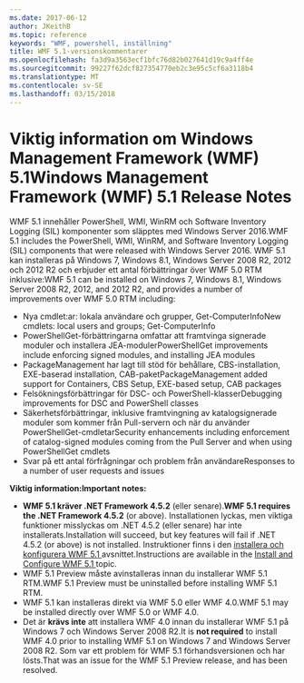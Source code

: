 ```yaml
---
ms.date: 2017-06-12
author: JKeithB
ms.topic: reference
keywords: "WMF, powershell, inställning"
title: WMF 5.1-versionskommentarer
ms.openlocfilehash: fa3d9a3563ecf1bfc76d82b027641d19c9a4ff4e
ms.sourcegitcommit: 99227f62dcf827354770eb2c3e95c5cf6a3118b4
ms.translationtype: MT
ms.contentlocale: sv-SE
ms.lasthandoff: 03/15/2018
---
```

# <a name="windows-management-framework-wmf-51-release-notes"></a><span data-ttu-id="5a189-103">Viktig information om Windows Management Framework (WMF) 5.1</span><span class="sxs-lookup"><span data-stu-id="5a189-103">Windows Management Framework (WMF) 5.1 Release Notes</span></span> #

<span data-ttu-id="5a189-104">WMF 5.1 innehåller PowerShell, WMI, WinRM och Software Inventory Logging (SIL) komponenter som släpptes med Windows Server 2016.</span><span class="sxs-lookup"><span data-stu-id="5a189-104">WMF 5.1 includes the PowerShell, WMI, WinRM, and Software Inventory Logging (SIL) components that were released with Windows Server 2016.</span></span>
<span data-ttu-id="5a189-105">WMF 5.1 kan installeras på Windows 7, Windows 8.1, Windows Server 2008 R2, 2012 och 2012 R2 och erbjuder ett antal förbättringar över WMF 5.0 RTM inklusive:</span><span class="sxs-lookup"><span data-stu-id="5a189-105">WMF 5.1 can be installed on Windows 7, Windows 8.1, Windows Server 2008 R2, 2012, and 2012 R2, and provides a number of improvements over WMF 5.0 RTM including:</span></span>

- <span data-ttu-id="5a189-106">Nya cmdlet:ar: lokala användare och grupper, Get-ComputerInfo</span><span class="sxs-lookup"><span data-stu-id="5a189-106">New cmdlets: local users and groups; Get-ComputerInfo</span></span>
- <span data-ttu-id="5a189-107">PowerShellGet-förbättringarna omfattar att framtvinga signerade moduler och installera JEA-moduler</span><span class="sxs-lookup"><span data-stu-id="5a189-107">PowerShellGet improvements include enforcing signed modules, and installing JEA modules</span></span>
- <span data-ttu-id="5a189-108">PackageManagement har lagt till stöd för behållare, CBS-installation, EXE-baserad installation, CAB-paket</span><span class="sxs-lookup"><span data-stu-id="5a189-108">PackageManagement added support for Containers, CBS Setup, EXE-based setup, CAB packages</span></span>
- <span data-ttu-id="5a189-109">Felsökningsförbättringar för DSC- och PowerShell-klasser</span><span class="sxs-lookup"><span data-stu-id="5a189-109">Debugging improvements for DSC and PowerShell classes</span></span>
- <span data-ttu-id="5a189-110">Säkerhetsförbättringar, inklusive framtvingning av katalogsignerade moduler som kommer från Pull-servern och när du använder PowerShellGet-cmdletar</span><span class="sxs-lookup"><span data-stu-id="5a189-110">Security enhancements including enforcement of catalog-signed modules coming from the Pull Server and when using PowerShellGet cmdlets</span></span>
- <span data-ttu-id="5a189-111">Svar på ett antal förfrågningar och problem från användare</span><span class="sxs-lookup"><span data-stu-id="5a189-111">Responses to a number of user requests and issues</span></span>

<span data-ttu-id="5a189-112">**Viktig information:**</span><span class="sxs-lookup"><span data-stu-id="5a189-112">**Important notes:**</span></span>

- <span data-ttu-id="5a189-113">**WMF 5.1 kräver .NET Framework 4.5.2** (eller senare).</span><span class="sxs-lookup"><span data-stu-id="5a189-113">**WMF 5.1 requires the .NET Framework 4.5.2** (or above).</span></span> <span data-ttu-id="5a189-114">Installationen lyckas, men viktiga funktioner misslyckas om .NET 4.5.2 (eller senare) har inte installerats.</span><span class="sxs-lookup"><span data-stu-id="5a189-114">Installation will succeed, but key features will fail if .NET 4.5.2 (or above) is not installed.</span></span> <span data-ttu-id="5a189-115">Instruktioner finns i den [installera och konfigurera WMF 5.1 ](https://msdn.microsoft.com/powershell/wmf/5.1/install-configure) avsnittet.</span><span class="sxs-lookup"><span data-stu-id="5a189-115">Instructions are available in the [Install and Configure WMF 5.1 ](https://msdn.microsoft.com/powershell/wmf/5.1/install-configure) topic.</span></span>
- <span data-ttu-id="5a189-116">WMF 5.1 Preview måste avinstalleras innan du installerar WMF 5.1 RTM.</span><span class="sxs-lookup"><span data-stu-id="5a189-116">WMF 5.1 Preview must be uninstalled before installing WMF 5.1 RTM.</span></span>
- <span data-ttu-id="5a189-117">WMF 5.1 kan installeras direkt via WMF 5.0 eller WMF 4.0.</span><span class="sxs-lookup"><span data-stu-id="5a189-117">WMF 5.1 may be installed directly over WMF 5.0 or WMF 4.0.</span></span>
- <span data-ttu-id="5a189-118">Det är __krävs inte__ att installera WMF 4.0 innan du installerar WMF 5.1 på Windows 7 och Windows Server 2008 R2.</span><span class="sxs-lookup"><span data-stu-id="5a189-118">It is __not required__ to install WMF 4.0 prior to installing WMF 5.1 on Windows 7 and Windows Server 2008 R2.</span></span> <span data-ttu-id="5a189-119">Som var ett problem för WMF 5.1 förhandsversionen och har lösts.</span><span class="sxs-lookup"><span data-stu-id="5a189-119">That was an issue for the WMF 5.1 Preview release, and has been resolved.</span></span>  


